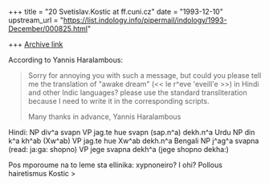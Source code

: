 +++
title = "20 Svetislav.Kostic at ff.cuni.cz"
date = "1993-12-10"
upstream_url = "https://list.indology.info/pipermail/indology/1993-December/000825.html"

+++
[Archive link](https://list.indology.info/pipermail/indology/1993-December/000825.html)

According to Yannis Haralambous:
> 
> 
> Sorry for annoying you with such a message, but could you please tell me
> the translation of "awake dream" (<< le r^eve 'eveill'e >>) in Hindi and
> other Indic languages? please use the standard transliteration because I
> need to write it in the corresponding scripts.
> 
> Many thanks in advance,
> Yannis Haralambous


>  
Hindi:
  NP    div^a svapn
  VP    jag.te hue svapn (sap.n^a) dekh.n^a
Urdu
  NP    din k^a kh^ab (Xw^ab)
  VP    jag.te hue Xw^ab dekh.n^a
Bengali
  NP    j^ag^a svapna (read: ja:ga: shopno)
  VP    jege svapna dekh^a (jege shopno dekha:) 

Pos mporoume na to leme sta ellinika:
        xypnoneiro? I ohi?
     Pollous hairetismus
   Kostic
    > 
> 






